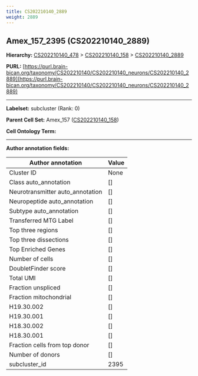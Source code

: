 ```yaml
---
title: CS202210140_2889
weight: 2889
---
```

## Amex_157_2395 (CS202210140_2889)
<b>Hierarchy: </b>
[CS202210140_478](../CS202210140_478) >
[CS202210140_158](../CS202210140_158) >
[CS202210140_2889](../CS202210140_2889)

**PURL:** [https://purl.brain-bican.org/taxonomy/CS202210140/CS202210140_neurons/CS202210140_2889](https://purl.brain-bican.org/taxonomy/CS202210140/CS202210140_neurons/CS202210140_2889)

---


**Labelset:** subcluster (Rank: 0)

**Parent Cell Set:** Amex_157 ([CS202210140_158](../CS202210140_158))



**Cell Ontology Term:** 

[MARKER GENES.]: #


---

[TRANSFERRED ANNOTATIONS.]: #


[AUTHOR ANNOTATION FIELDS.]: #


**Author annotation fields:**

| Author annotation | Value |
|-------------------|-------|
|Cluster ID|None|
|Class auto_annotation|[]|
|Neurotransmitter auto_annotation|[]|
|Neuropeptide auto_annotation|[]|
|Subtype auto_annotation|[]|
|Transferred MTG Label|[]|
|Top three regions|[]|
|Top three dissections|[]|
|Top Enriched Genes|[]|
|Number of cells|[]|
|DoubletFinder score|[]|
|Total UMI|[]|
|Fraction unspliced|[]|
|Fraction mitochondrial|[]|
|H19.30.002|[]|
|H19.30.001|[]|
|H18.30.002|[]|
|H18.30.001|[]|
|Fraction cells from top donor|[]|
|Number of donors|[]|
|subcluster_id|2395|
